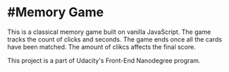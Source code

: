 #Memory Game
============
This is a classical memory game built on vanilla JavaScript. The game tracks the count of clicks and seconds. The game ends once all the cards have been matched. The amount of clikcs affects the final score.

This project is a part of Udacity's Front-End Nanodegree program.
